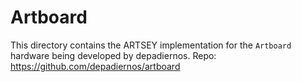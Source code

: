 # Artboard

This directory contains the ARTSEY implementation for the `Artboard` hardware being developed by depadiernos. Repo: https://github.com/depadiernos/artboard
